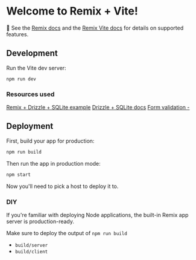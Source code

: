 # Welcome to Remix + Vite!

📖 See the [Remix docs](https://remix.run/docs) and the [Remix Vite docs](https://remix.run/docs/en/main/guides/vite) for details on supported features.

## Development

Run the Vite dev server:

```shellscript
npm run dev
```

### Resources used
[Remix + Drizzle + SQLite example](https://www.jacobparis.com/content/remix-drizzle-sqlite)
[Drizzle + SQLite docs](https://orm.drizzle.team/docs/sql-schema-declaration)
[Form validation - ](https://remix.run/docs/en/main/guides/form-validation#step-1-setting-up-the-signup-form)

## Deployment

First, build your app for production:

```sh
npm run build
```

Then run the app in production mode:

```sh
npm start
```

Now you'll need to pick a host to deploy it to.

### DIY

If you're familiar with deploying Node applications, the built-in Remix app server is production-ready.

Make sure to deploy the output of `npm run build`

- `build/server`
- `build/client`